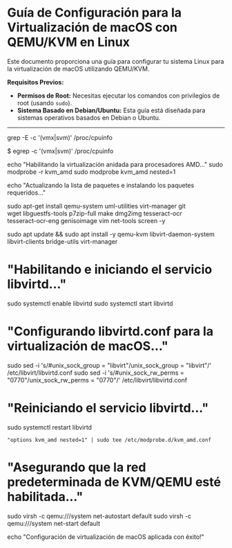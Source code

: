 # Guía de Configuración para la Virtualización de macOS con QEMU/KVM en Linux

Este documento proporciona una guía para configurar tu sistema Linux para la virtualización de macOS utilizando QEMU/KVM.

**Requisitos Previos:**

* **Permisos de Root:** Necesitas ejecutar los comandos con privilegios de root (usando `sudo`).
* **Sistema Basado en Debian/Ubuntu:** Esta guía está diseñada para sistemas operativos basados en Debian o Ubuntu.


------------------

grep -E -c '(vmx|svm)' /proc/cpuinfo


$ egrep -c '(vmx|svm)' /proc/cpuinfo

 echo "Habilitando la virtualización anidada para procesadores AMD..."
   sudo modprobe -r kvm_amd
   sudo modprobe kvm_amd nested=1


   echo "Actualizando la lista de paquetes e instalando los paquetes requeridos..."

   sudo apt-get install qemu-system uml-utilities virt-manager git \
    wget libguestfs-tools p7zip-full make dmg2img tesseract-ocr \
    tesseract-ocr-eng genisoimage vim net-tools screen -y


    
   sudo apt update && sudo apt install -y qemu-kvm libvirt-daemon-system libvirt-clients bridge-utils virt-manager

   # "Habilitando e iniciando el servicio libvirtd..."
   sudo systemctl enable libvirtd
   sudo systemctl start libvirtd

  # "Configurando libvirtd.conf para la virtualización de macOS..."
   sudo sed -i 's/#unix_sock_group = "libvirt"/unix_sock_group = "libvirt"/' /etc/libvirt/libvirtd.conf
   sudo sed -i 's/#unix_sock_rw_perms = "0770"/unix_sock_rw_perms = "0770"/' /etc/libvirt/libvirtd.conf

   # "Reiniciando el servicio libvirtd..."
   sudo systemctl restart libvirtd

    "options kvm_amd nested=1" | sudo tee /etc/modprobe.d/kvm_amd.conf


   # "Asegurando que la red predeterminada de KVM/QEMU esté habilitada..."
   sudo virsh -c qemu:///system net-autostart default
   sudo virsh -c qemu:///system net-start default

   echo "Configuración de virtualización de macOS aplicada con éxito!"
